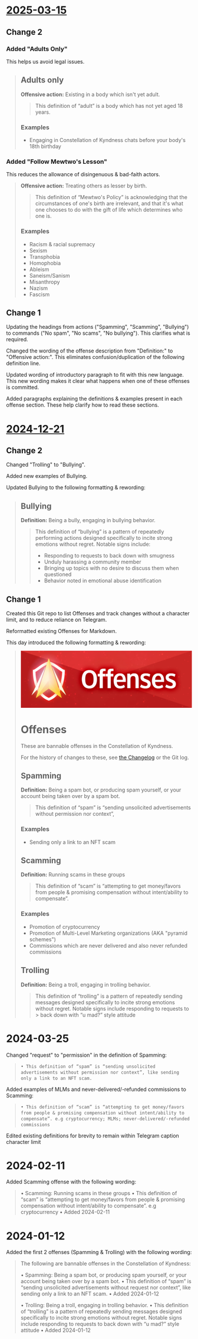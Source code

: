 
# [2025-03-15](https://github.com/Constellation-of-Kyndness/Offenses/compare/2024-12-21...2025-03-15)

## Change 2

### Added "Adults Only"

This helps us avoid legal issues.

> ## Adults only
>
> **Offensive action:** Existing in a body which isn't yet adult.
>
> > This definition of “adult” is a body which has not yet aged 18 years.
>
> ### Examples
> - Engaging in Constellation of Kyndness chats before your body's 18th birthday


### Added "Follow Mewtwo's Lesson"

This reduces the allowance of disingenuous & bad-faith actors.

> **Offensive action:** Treating others as lesser by birth.
>
> > This definition of “Mewtwo's Policy” is acknowledging that the circumstances of one's birth are irrelevant, and that it's what one chooses to do with the gift of life which determines who one is.
>
> ### Examples
> - Racism & racial supremacy
> - Sexism
> - Transphobia
> - Homophobia
> - Ableism
> - Saneism/Sanism
> - Misanthropy
> - Nazism
> - Fascism



## Change 1

Updating the headings from actions ("Spamming", "Scamming", "Bullying") to commands ("No spam", "No scams", "No bullying").
This clarifies what is required.

Changed the wording of the offense description from "Definition:" to "Offensive action:".
This eliminates confusion/duplication of the following definition line.

Updated wording of introductory paragraph to fit with this new language.
This new wording makes it clear what happens when one of these offenses is committed.

Added paragraphs explaining the definitions & examples present in each offense section.
These help clarify how to read these sections.



# [2024-12-21](https://github.com/Constellation-of-Kyndness/Offenses/compare/31503fb9033a0b5ee2219583e219f2514b5722d1...2024-12-21)

## Change 2

Changed "Trolling" to "Bullying".

Added new examples of Bullying.

Updated Bullying to the following formatting & rewording:

> ## Bullying
>
> **Definition:** Being a bully, engaging in bullying behavior.
>
> > This definition of “bullying” is a pattern of repeatedly performing actions designed specifically to incite strong emotions without regret.
> > Notable signs include:
> >
> > - Responding to requests to back down with smugness
> > - Unduly harassing a community member
> > - Bringing up topics with no desire to discuss them when questioned
> > - Behavior noted in emotional abuse identification


## Change 1

Created this Git repo to list Offenses and track changes without a character limit, and to reduce reliance on Telegram.

Reformatted existing Offenses for Markdown.

This day introduced the following formatting & rewording:

> <img src="./Offenses.jpg" />
>
> # Offenses
>
> These are bannable offenses in the Constellation of Kyndness.
>
> For the history of changes to these, see [the Changelog](./CHANGELOG.md) or the Git log.
>
>
> ## Spamming
>
> **Definition:** Being a spam bot, or producing spam yourself, or your account being taken over by a spam bot.
>
> > This definition of “spam” is “sending unsolicited advertisements without permission nor context”,
>
> ### Examples
> - Sending only a link to an NFT scam
>
>
>
> ## Scamming
>
> **Definition:** Running scams in these groups
>
> > This definition of “scam” is “attempting to get money/favors from people & promising compensation without intent/ability to compensate”.
>
>
> ### Examples
> - Promotion of cryptocurrency
> - Promotion of Multi-Level Marketing organizations (AKA "pyramid schemes")
> - Commissions which are never delivered and also never refunded commissions
>
>
>
> ## Trolling
>
> **Definition:** Being a troll, engaging in trolling behavior.
>
> > This definition of “trolling” is a pattern of repeatedly sending messages designed specifically to incite strong emotions without regret. Notable signs include responding to requests to > back down with “u mad?” style attitude
>



# 2024-03-25

Changed "request" to "permission" in the definition of Spamming:

>     • This definition of “spam” is “sending unsolicited advertisements without permission nor context”, like sending only a link to an NFT scam.


Added examples of MLMs and never-delivered/-refunded commissions to Scamming:

>     • This definition of “scam” is “attempting to get money/favors from people & promising compensation without intent/ability to compensate”. e.g cryptocurrency; MLMs; never-delivered/-refunded commissions


Edited existing definitions for brevity to remain within Telegram caption character limit



# 2024-02-11

Added Scamming offense with the following wording:

> • Scamming: Running scams in these groups
>    • This definition of “scam” is “attempting to get money/favors from people & promising compensation without intent/ability to compensate”. e.g cryptocurrency
>    • Added 2024-02-11



# 2024-01-12

Added the first 2 offenses (Spamming & Trolling) with the following wording:

> The following are bannable offenses in the Constellation of Kyndness:
>
> • Spamming: Being a spam bot, or producing spam yourself, or your account being taken over by a spam bot.
>     • This definition of “spam” is “sending unsolicited advertisements without request nor context”, like sending only a link to an NFT scam.
>     • Added 2024-01-12
>
> • Trolling: Being a troll, engaging in trolling behavior.
>     • This definition of “trolling” is a pattern of repeatedly sending messages designed specifically to incite strong emotions without regret. Notable signs include responding to requests to back down with “u mad?” style attitude
>     • Added 2024-01-12